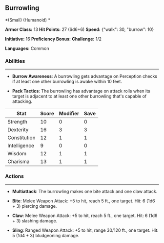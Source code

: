 ## Burrowling
*(Small) (Humanoid) *

**Armor Class:** 13
**Hit Points:** 27 (6d6+6)
**Speed:** {"walk": 30, "burrow": 10}

**Initiative:** 16
**Proficiency Bonus:**
**Challenge:** 1/2

**Languages:** Common

### Abilities
 --- 
- **Burrow Awareness**: A burrowling gets advantage on Perception checks if at least one other burrowling is awake within 10 feet.

- **Pack Tactics**: The burrowling has advantage on attack rolls when its target is adjacent to at least one other burrowling that's capable of attacking.



| Stat | Score | Modifier | Save |
| ---- | ---- | ---- | ---- |
| Strength | 10 | 0 | 0 |
| Dexterity | 16 | 3 | 3 |
| Constitution | 12 | 1 | 1 |
| Intelligence | 9 | 0 | 0 |
| Wisdom | 12 | 1 | 1 |
| Charisma | 13 | 1 | 1 |

### Actions
 --- 
- **Multiattack**: The burrowling makes one bite attack and one claw attack.

- **Bite**: Melee Weapon Attack: +5 to hit, reach 5 ft., one target. Hit: 6 (1d6 + 3) piercing damage.

- **Claw**: Melee Weapon Attack: +5 to hit, reach 5 ft., one target. Hit: 6 (1d6 + 3) slashing damage.

- **Sling**: Ranged Weapon Attack: +5 to hit, range 30/120 ft., one target. Hit: 5 (1d4 + 3) bludgeoning damage.

